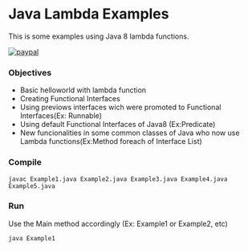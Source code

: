 # Java Lambda Examples

This is some examples using Java 8 lambda functions.

[![paypal](https://raw.githubusercontent.com/Menda0/code-quizzer/master/buymecoffee.png)](https://www.paypal.com/cgi-bin/webscr?cmd=_s-xclick&hosted_button_id=MN9GJRESLJEXQ)


### Objectives
- Basic helloworld with lambda function
- Creating Functional Interfaces
- Using previows interfaces wich were promoted to Functional Interfaces(Ex: Runnable)
- Using default Functional Interfaces of Java8 (Ex:Predicate)
- New funcionalities in some common classes of Java who now use Lambda functions(Ex:Method foreach of Interface List)

### Compile
```
javac Example1.java Example2.java Example3.java Example4.java Example5.java
```

### Run
Use the Main method accordingly (Ex: Example1 or Example2, etc)

```
java Example1
```
